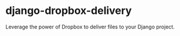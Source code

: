 django-dropbox-delivery
=======================

Leverage the power of Dropbox to deliver files to your Django project.
